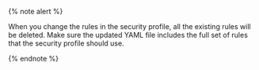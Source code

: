 {% note alert %}

When you change the rules in the security profile, all the existing rules will be deleted. Make sure the updated YAML file includes the full set of rules that the security profile should use.

{% endnote %}